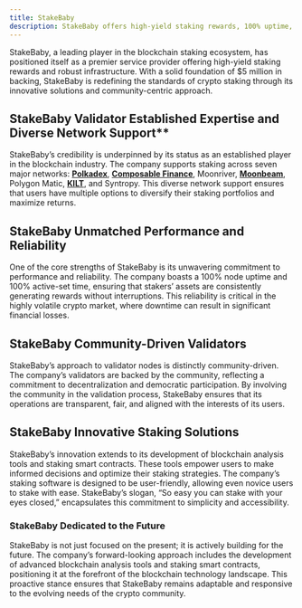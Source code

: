 ```yaml
---
title: StakeBaby
description: StakeBaby offers high-yield staking rewards, 100% uptime, and community-driven validators across seven major blockchain networks.
---
```


StakeBaby, a leading player in the blockchain staking ecosystem, has positioned itself as a premier service provider offering high-yield staking rewards and robust infrastructure. With a solid foundation of $5 million in backing, StakeBaby is redefining the standards of crypto staking through its innovative solutions and community-centric approach.

## StakeBaby Validator Established Expertise and Diverse Network Support**
StakeBaby’s credibility is underpinned by its status as an established player in the blockchain industry. The company supports staking across seven major networks: **[Polkadex](https://dablock.com/dapps/polkadex/)**, [**Composable Finance**](https://dablock.com/dapps/composable-finance/), Moonriver, [**Moonbeam**](https://dablock.com/dapps/moonbeam-network/), Polygon Matic, [**KILT**](https://dablock.com/dapps/kilt-protocol/), and Syntropy. This diverse network support ensures that users have multiple options to diversify their staking portfolios and maximize returns.

## StakeBaby Unmatched Performance and Reliability
One of the core strengths of StakeBaby is its unwavering commitment to performance and reliability. The company boasts a 100% node uptime and 100% active-set time, ensuring that stakers’ assets are consistently generating rewards without interruptions. This reliability is critical in the highly volatile crypto market, where downtime can result in significant financial losses.

## StakeBaby Community-Driven Validators
StakeBaby’s approach to validator nodes is distinctly community-driven. The company’s validators are backed by the community, reflecting a commitment to decentralization and democratic participation. By involving the community in the validation process, StakeBaby ensures that its operations are transparent, fair, and aligned with the interests of its users.

## StakeBaby Innovative Staking Solutions
StakeBaby’s innovation extends to its development of blockchain analysis tools and staking smart contracts. These tools empower users to make informed decisions and optimize their staking strategies. The company’s staking software is designed to be user-friendly, allowing even novice users to stake with ease. StakeBaby’s slogan, “So easy you can stake with your eyes closed,” encapsulates this commitment to simplicity and accessibility.

### **StakeBaby Dedicated to the Future**
StakeBaby is not just focused on the present; it is actively building for the future. The company’s forward-looking approach includes the development of advanced blockchain analysis tools and staking smart contracts, positioning it at the forefront of the blockchain technology landscape. This proactive stance ensures that StakeBaby remains adaptable and responsive to the evolving needs of the crypto community.